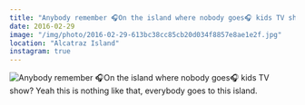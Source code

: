 ```yaml
---
title: "Anybody remember 🎧On the island where nobody goes🎧 kids TV show? Yeah this is nothing like that, everybody goes to this island."
date: 2016-02-29
image: "/img/photo/2016-02-29-613bc38cc85cb20d034f8857e8ae1e2f.jpg"
location: "Alcatraz Island"
instagram: true
---
```


![Anybody remember 🎧On the island where nobody goes🎧 kids TV show? Yeah this is nothing like that, everybody goes to this island.](/img/photo/2016-02-29-613bc38cc85cb20d034f8857e8ae1e2f.jpg)
